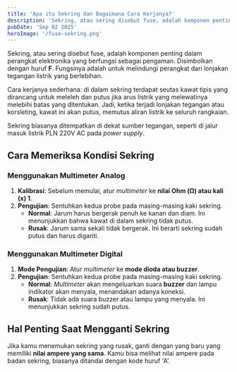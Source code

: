 ```yaml
---
title: 'Apa itu Sekring dan Bagaimana Cara Kerjanya?'
description: 'Sekring, atau sering disebut fuse, adalah komponen penting dalam perangkat elektronika yang berfungsi sebagai pengaman. Disimbolkan dengan huruf F. Fungsinya adalah untuk melindungi perangkat dari lonjakan tegangan listrik yang berlebihan.'
pubDate: 'Sep 02 2025'
heroImage: '/fuse-sekring.png'
---
```


Sekring, atau sering disebut fuse, adalah komponen penting dalam perangkat elektronika yang berfungsi sebagai pengaman. Disimbolkan dengan huruf **F**. Fungsinya adalah untuk melindungi perangkat dari lonjakan tegangan listrik yang berlebihan.

Cara kerjanya sederhana: di dalam sekring terdapat seutas kawat tipis yang dirancang untuk meleleh dan putus jika arus listrik yang melewatinya melebihi batas yang ditentukan. Jadi, ketika terjadi lonjakan tegangan atau korsleting, kawat ini akan putus, memutus aliran listrik ke seluruh rangkaian.

Sekring biasanya ditempatkan di dekat sumber tegangan, seperti di jalur masuk listrik PLN 220V AC pada _power supply_.

## Cara Memeriksa Kondisi Sekring

### Menggunakan Multimeter Analog
1. **Kalibrasi**: Sebelum memulai, atur _multimeter_ ke **nilai Ohm (Ω) atau kali (x) 1**.
2. **Pengujian**: Sentuhkan kedua probe pada masing-masing kaki sekring.
    - **Normal**: Jarum harus bergerak penuh ke kanan dan diam. Ini menunjukkan bahwa kawat di dalam sekring tidak putus.
    - **Rusak**: Jarum sama sekali tidak bergerak. Ini berarti sekring sudah putus dan harus diganti.
### Menggunakan Multimeter Digital
1. **Mode Pengujian**: Atur _multimeter_ ke **mode dioda atau buzzer**.
2. **Pengujian**: Sentuhkan kedua probe pada masing-masing kaki sekring.
    - **Normal**: _Multimeter_ akan mengeluarkan suara **buzzer** dan lampu indikator akan menyala, menandakan adanya koneksi.
    - **Rusak**: Tidak ada suara buzzer atau lampu yang menyala. Ini menunjukkan sekring sudah putus.

## Hal Penting Saat Mengganti Sekring

Jika kamu menemukan sekring yang rusak, ganti dengan yang baru yang memiliki **nilai ampere yang sama**. Kamu bisa melihat nilai ampere pada badan sekring, biasanya ditandai dengan kode huruf 'A'.
